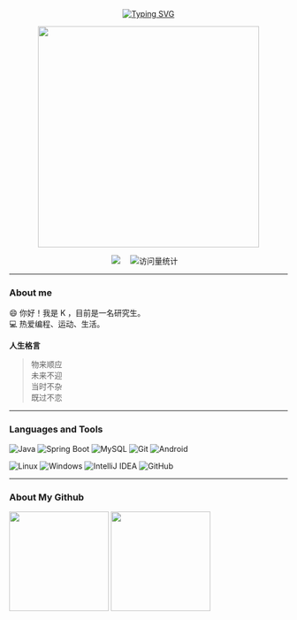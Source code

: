 <div align="center">

  <!-- 打字效果 -->
<a href="https://github.com/Yskkkkk">
  <img src="https://readme-typing-svg.demolab.com?font=Fira+Code&pause=1000&color=1F8ACB&center=true&vCenter=true&width=650&lines=System.out.println(%22Hello+World!%22);I'm+K%2C+Have+a+nice+day!" alt="Typing SVG" />
</a>

  <!-- 敲代码图片 -->
  <a href="https://sm.ms/image/n2wPkGMSgY7eKE3" target="_blank"><img src="https://s2.loli.net/2024/05/16/n2wPkGMSgY7eKE3.png" width="400" ></a>

  <!-- 个人资料徽标 -->
  <div>
    <a href="https://blog.csdn.net/ysk_0904"><img src="https://img.shields.io/badge/Website-博客-8c36db" /></a>&emsp;
    <img src="https://komarev.com/ghpvc/?username=Yskkkkk&label=Profile+Views&color=orange&style=flat" alt="访问量统计" />&emsp;
  </div>

</div>

---

### About me

😄 你好！我是 K ，目前是一名研究生。  
💻 热爱编程、运动、生活。  

  **人生格言**  
> 物来顺应  
> 未来不迎  
> 当时不杂  
> 既过不恋  

---

### Languages and Tools

![Java](https://img.shields.io/badge/Java-%23ED8B00.svg?style=flat&logo=openjdk&logoColor=white)
![Spring Boot](https://img.shields.io/badge/SpringBoot-%236DB33F.svg?style=flat&logo=springboot&logoColor=white)
![MySQL](https://img.shields.io/badge/MySQL-%2300f.svg?style=flat&logo=mysql&logoColor=white)
![Git](https://img.shields.io/badge/Git-%23F05033.svg?style=flat&logo=git&logoColor=white)
![Android](https://img.shields.io/badge/Android-%233DDC84.svg?style=flat&logo=android&logoColor=white)

![Linux](https://img.shields.io/badge/Linux-FCC624?logo=linux&logoColor=000&style=flat)
![Windows](https://img.shields.io/badge/Windows-0078D6?logo=windows&logoColor=fff&style=flat)
![IntelliJ IDEA](https://img.shields.io/badge/IDE-IntelliJ%20IDEA-purple?logo=intellijidea&logoColor=white)
![GitHub](https://img.shields.io/badge/GitHub-181717?logo=github&logoColor=fff&style=flat)

---

### About My Github

<div align="left">
  <img height='180' src="https://github-readme-stats.vercel.app/api/top-langs/?username=Yskkkkk&layout=compact&langs_count=8" align="center" />
  <img height='180' src="https://github-readme-stats.vercel.app/api?username=Yskkkkk&show_icons=true" align="center" />
</div>
